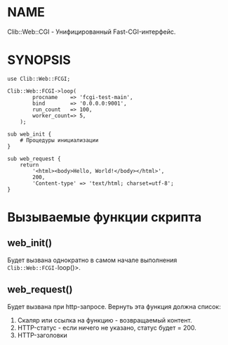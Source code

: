 # NAME

Clib::Web::CGI - Унифицированный Fast-CGI-интерфейс.

# SYNOPSIS

    use Clib::Web::FCGI;

    Clib::Web::FCGI->loop(
            procname    => 'fcgi-test-main',
            bind        => '0.0.0.0:9001',
            run_count   => 100,
            worker_count=> 5,
        );

    sub web_init {
        # Процедуры инициализации
    }

    sub web_request {
        return
            '<html><body>Hello, World!</body></html>',
            200,
            'Content-type' => 'text/html; charset=utf-8';
    }

# Вызываемые функции скрипта

## web\_init()

Будет вызвана однократно в самом начале выполнения `Clib::Web::FCGI-`loop()>.

## web\_request()

Будет вызвана при http-запросе. Вернуть эта функция должна список:

1. Скаляр или ссылка на функцию - возвращаемый контент.
2. HTTP-статус - если ничего не указано, статус будет = 200.
3. HTTP-заголовки
